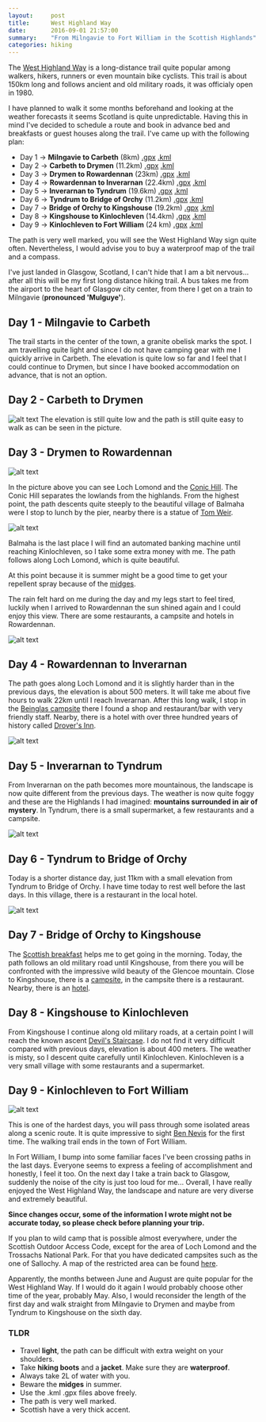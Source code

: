 ```yaml
---
layout:     post
title:      West Highland Way
date:       2016-09-01 21:57:00
summary:    "From Milngavie to Fort William in the Scottish Highlands"
categories: hiking
---
```


The <a href="https://en.wikipedia.org/wiki/West_Highland_Way" target="_blank">West Highland Way</a> is a long-distance trail quite popular among walkers, hikers, runners or even mountain bike cyclists. This trail is about 150km long and follows ancient and old military roads, it was officialy open in 1980.

I have planned to walk it some months beforehand and looking at the weather forecasts it seems Scotland is quite unpredictable. Having this in mind I've decided to schedule a route and book in advance bed and breakfasts or guest houses along the trail. I've came up with the following plan:

+ Day 1 -> __Milngavie to Carbeth__ (8km) 
<a href="https://raw.githubusercontent.com/antao/antao.github.io/master/content/whw/gpx/day-1-milngavie-to-carbeth.gpx" target="_blank">.gpx</a> 
<a href="https://raw.githubusercontent.com/antao/antao.github.io/master/content/whw/kml/day-1-milngavie-to-carbeth.kml" target="_blank">.kml</a>
+ Day 2 -> __Carbeth to Drymen__ (11.2km) 
<a href="https://raw.githubusercontent.com/antao/antao.github.io/master/content/whw/gpx/day-2-carbeth-to-drymen.gpx" target="_blank">.gpx</a> 
<a href="https://raw.githubusercontent.com/antao/antao.github.io/master/content/whw/kml/day-2-carbeth-to-drymen.kml" target="_blank">.kml</a>
+ Day 3 -> __Drymen to Rowardennan__ (23km)
<a href="https://raw.githubusercontent.com/antao/antao.github.io/master/content/whw/gpx/day-3-drymen-to-rowardennan.gpx" target="_blank">.gpx</a> 
<a href="https://raw.githubusercontent.com/antao/antao.github.io/master/content/whw/kml/day-3-drymen-to-rowardennan.kml" target="_blank">.kml</a>
+ Day 4 -> __Rowardennan to Inverarnan__ (22.4km)
<a href="https://raw.githubusercontent.com/antao/antao.github.io/master/content/whw/gpx/day-4-rowardennan-to-inverarnan.gpx" target="_blank">.gpx</a> 
<a href="https://raw.githubusercontent.com/antao/antao.github.io/master/content/whw/kml/day-4-rowardennan-to-ardlui-and-inverarnan.kml" target="_blank">.kml</a>
+ Day 5 -> __Inverarnan to Tyndrum__ (19.6km)
<a href="https://raw.githubusercontent.com/antao/antao.github.io/master/content/whw/gpx/day-5-inverarnan-to-tyndrum.gpx" target="_blank">.gpx</a> 
<a href="https://raw.githubusercontent.com/antao/antao.github.io/master/content/whw/kml/day-5-ardlui-and-inverarnan-to-tyndrum.kml" target="_blank">.kml</a>
+ Day 6 -> __Tyndrum to Bridge of Orchy__ (11.2km)
<a href="https://raw.githubusercontent.com/antao/antao.github.io/master/content/whw/gpx/day-6-tyndrum-to-bridge-of-orchy.gpx" target="_blank">.gpx</a> 
<a href="https://raw.githubusercontent.com/antao/antao.github.io/master/content/whw/kml/day-6-tyndrum-to-bridge-of-orchy.kml" target="_blank">.kml</a>
+ Day 7 -> __Bridge of Orchy to Kingshouse__ (19.2km)
<a href="https://raw.githubusercontent.com/antao/antao.github.io/master/content/whw/gpx/day-7-bridge-of-orchy-to-kingshouse.gpx" target="_blank">.gpx</a> 
<a href="https://raw.githubusercontent.com/antao/antao.github.io/master/content/whw/kml/day-7-bridge-of-orchy-to-kingshouse.kml" target="_blank">.kml</a>
+ Day 8 -> __Kingshouse to Kinlochleven__ (14.4km)
<a href="https://raw.githubusercontent.com/antao/antao.github.io/master/content/whw/gpx/day-8-kingshouse-to-kinglochleven.gpx" target="_blank">.gpx</a> 
<a href="https://raw.githubusercontent.com/antao/antao.github.io/master/content/whw/kml/day-8-kingshouse-to-kinglochleven.kml" target="_blank">.kml</a>
+ Day 9 -> __Kinlochleven to Fort William__ (24 km)
<a href="https://github.com/antao/antao.github.io/blob/master/content/whw/gpx/day-9-kinlochleven-to-fort-william.gpx" target="_blank">.gpx</a> 
<a href="https://raw.githubusercontent.com/antao/antao.github.io/master/content/whw/kml/day-9-kinlochleven-to-fort-william.kml" target="_blank">.kml</a>

The path is very well marked, you will see the West Highland Way sign quite often. Nevertheless, I would advise you to buy a waterproof map of the trail and a compass. 

I've just landed in Glasgow, Scotland, I can't hide that I am a bit nervous... after all this will be my first long distance hiking trail. A bus takes me from the airport to the heart of Glasgow city center, from there I get on a train to Milngavie (__pronounced 'Mulguye'__). 

## Day 1 - Milngavie to Carbeth
The trail starts in the center of the town, a granite obelisk marks the spot. I am travelling quite light and since I do not have camping gear with me I quickly arrive in Carbeth. The elevation is quite low so far and I feel that I could continue to Drymen, but since I have booked accommodation on advance, that is not an option.

## Day 2 - Carbeth to Drymen
![alt text](https://antao.github.io/content/whw/images/carbeth-to-drymen.JPG "Carbeth to Drymen")
The elevation is still quite low and the path is still quite easy to walk as can be seen in the picture.

## Day 3 - Drymen to Rowardennan
![alt text](https://antao.github.io/content/whw/images/drymen-to-rowardennan.JPG "Drymen to Rowardennan")

In the picture above you can see Loch Lomond and the <a href="https://en.wikipedia.org/wiki/Conic_Hill" target="_blank">Conic Hill</a>. The Conic Hill separates the lowlands from the highlands. From the highest point, the path descents quite steeply to the beautiful village of Balmaha were I stop to lunch by the pier, nearby there is a statue of <a href="https://en.wikipedia.org/wiki/Tom_Weir" target="_blank">Tom Weir</a>.

![alt text](https://antao.github.io/content/whw/images/tom-weir.JPG "Tom Weir")

Balmaha is the last place I will find an automated banking machine until reaching Kinlochleven, so I take some extra money with me. The path follows along Loch Lomond, which is quite beautiful.

At this point because it is summer might be a good time to get your repellent spray because of the <a href="https://en.wikipedia.org/wiki/Highland_midge" target="_blank">midges</a>. 

The rain felt hard on me during the day and my legs start to feel tired, luckily when I arrived to Rowardennan the sun shined again and I could enjoy this view. There are some restaurants, a campsite and hotels in Rowardennan. 

![alt text](https://antao.github.io/content/whw/images/rowardennan.JPG "Rowardennan")

## Day 4 - Rowardennan to Inverarnan
The path goes along Loch Lomond and it is slightly harder than in the previous days, the elevation is about 500 meters. It will take me about five hours to walk 22km until I reach Inverarnan. After this long walk, I stop in the <a href="https://www.beinglascampsite.co.uk/" target="_blank">Beinglas campsite</a> there I found a shop and restaurant/bar with very friendly staff. Nearby, there is a hotel with over three hundred years of history called <a href="https://www.droversinn.co.uk/" target="_blank">Drover's Inn</a>.

![alt text](https://antao.github.io/content/whw/images/rowardennan-to-inverarnan.JPG "Rowardennan to Inverarnan")

## Day 5 - Inverarnan to Tyndrum
From Inverarnan on the path becomes more mountainous, the landscape is now quite different from the previous days. The weather is now quite foggy and these are the Highlands I had imagined: __mountains surrounded in air of mystery__. In Tyndrum, there is a small supermarket, a few restaurants and a campsite.

![alt text](https://antao.github.io/content/whw/images/inverarnan-to-tyndrum.JPG "Inverarnan to Tyndrum")

## Day 6 - Tyndrum to Bridge of Orchy
Today is a shorter distance day, just 11km with a small elevation from Tyndrum to Bridge of Orchy. I have time today to rest well before the last days. In this village, there is a restaurant in the local hotel. 

![alt text](https://antao.github.io/content/whw/images/tyndrum.JPG "Tyndrum to Bridge of Orchy")

## Day 7 - Bridge of Orchy to Kingshouse
The <a href="https://en.wikipedia.org/wiki/Full_breakfast#Scotland" target="_blank">Scottish breakfast</a> helps me to get going in the morning. Today, the path follows an old military road until Kingshouse, from there you will be confronted with the impressive wild beauty of the Glencoe mountain. Close to Kingshouse, there is a <a href="http://www.glencoemountain.co.uk/" target="_blank">campsite</a>, in the campsite there is a restaurant. Nearby, there is an <a href="http://www.kingshousehotel.co.uk/" target="_blank">hotel</a>.

## Day 8 - Kingshouse to Kinlochleven
From Kingshouse I continue along old military roads, at a certain point I will reach the known ascent <a href="https://en.wikipedia.org/wiki/Aonach_Eagach#Devil.27s_Staircase" target="_blank">Devil's Staircase</a>. I do not find it very difficult compared with previous days, elevation is about 400 meters. The weather is misty, so I descent quite carefully until Kinlochleven. Kinlochleven is a very small village with some restaurants and a supermarket. 

## Day 9 - Kinlochleven to Fort William
![alt text](https://antao.github.io/content/whw/images/kinlochleven.JPG "Kinlochleven to Fort William")

This is one of the hardest days, you will pass through some isolated areas along a scenic route. It is quite impressive to sight <a href="https://en.wikipedia.org/wiki/Ben_Nevis" target="_blank">Ben Nevis</a> for the first time. The walking trail ends in the town of Fort William. 

In Fort William, I bump into some familiar faces I've been crossing paths in the last days. Everyone seems to express a feeling of accomplishment and honestly, I feel it too. On the next day I take a train back to Glasgow, suddenly the noise of the city is just too loud for me... Overall, I have really enjoyed the West Highland Way, the landscape and nature are very diverse and extremely beautiful. 

<b>Since changes occur, some of the information I wrote might not be accurate today, so please check before planning your trip.</b>

If you plan to wild camp that is possible almost everywhere, under the Scottish Outdoor Access Code, except for the area of Loch Lomond and the Trossachs National Park. For that you have dedicated campsites such as the one of Sallochy. A map of the restricted area can be found <a href="http://www.lochlomond-trossachs.org/things-to-do/camping/explore-permit-areas-map/" target="_blank">here</a>.

Apparently, the months between June and August are quite popular for the West Highland Way. If I would do it again I would probably choose other time of the year, probably May. Also, I would reconsider the length of the first day and walk straight from Milngavie to Drymen and maybe from Tyndrum to Kingshouse on the sixth day.

### TLDR
- Travel __light__, the path can be difficult with extra weight on your shoulders.
- Take __hiking boots__ and a __jacket__. Make sure they are __waterproof__.
- Always take 2L of water with you.
- Beware the __midges__ in summer.
- Use the .kml .gpx files above freely.
- The path is very well marked.
- Scottish have a very thick accent.
